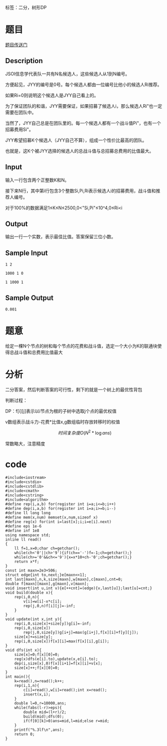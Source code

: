 ﻿---
subtitle: "基础题加入实数炒冷饭"
tags: 
 - 基础算法-二分
 - DP-树形
grammar_cjkRuby: true
catalog: true
layout:  post
header-img: "img/header/P34.jpg"
preview-img: "/img/preview/P74.jpg"
---
标签：二分，树形DP

# 题目

[题目传送门](http://www.lydsy.com/JudgeOnline/problem.php?id=4753)

## Description
JSOI信息学代表队一共有N名候选人，这些候选人从1到N编号。

方便起见，JYY的编号是0号。每个候选人都由一位编号比他小的候选人Ri推荐。

如果Ri=0则说明这个候选人是JYY自己看上的。

为了保证团队的和谐，JYY需要保证，如果招募了候选人i，那么候选人Ri"也一定需要在团队中。

当然了，JYY自己总是在团队里的。每一个候选人都有一个战斗值Pi"，也有一个招募费用Si"。

JYY希望招募K个候选人（JYY自己不算），组成一个性价比最高的团队。

也就是，这K个被JYY选择的候选人的总战斗值与总招募总费用的比值最大。

## Input

输入一行包含两个正整数K和N。

接下来N行，其中第i行包含3个整数Si,Pi,Ri表示候选人i的招募费用，战斗值和推荐人编号。

对于100%的数据满足1≤K≤N≤2500,0<"Si,Pi"≤10^4,0≤Ri<i

## Output

输出一行一个实数，表示最佳比值。答案保留三位小数。

## Sample Input
```
1 2

1000 1 0

1 1000 1
```
## Sample Output
```
0.001
```
# 题意

给定一棵N个节点的树和每个节点的花费和战斗值，选定一个大小为K的联通块使得总战斗值和总费用比值最大

# 分析

二分答案，然后判断答案的可行性，剩下的就是一个树上的最优性背包

判断过程：

DP：f[i][j]表示以i节点为根的子树中选取j个点的最优权值

v数组表示战斗力-花费*比值x,g数组临时存放转移时的权值

$$时间复杂度O(N^2 * \log ans) $$

常数略大，注意精度

# code
```
#include<iostream>
#include<cstdio>
#include<cstdlib>
#include<cmath>
#include<cstring>
#include<algorithm>
#define rep(i,a,b) for(register int i=a;i<=b;i++)
#define dep(i,a,b) for(register int i=a;i>=b;i--)
#define ll long long
#define mem(x,num) memset(x,num,sizeof x)
#define reg(x) for(int i=last[x];i;i=e[i].next)
#define eps 1e-6
#define inf 1e8
using namespace std;
inline ll read()
{
	ll f=1,x=0;char ch=getchar();
	while(ch<'0'||ch>'9'){if(ch=='-')f=-1;ch=getchar();}
	while(ch>='0'&&ch<='9'){x=x*10+ch-'0';ch=getchar();}
	return x*f;
}
const int maxn=2e3+506;
struct edge{int to,next;}e[maxn<<1];
int last[maxn],n,k,size[maxn],w[maxn],c[maxn],cnt=0;
double f[maxn][maxn],g[maxn],v[maxn];
void insert(int u,int v){e[++cnt]=(edge){v,last[u]};last[u]=cnt;}
void build(double x){
	rep(i,0,n){
		v[i]=w[i]-x*c[i];
		rep(j,0,n)f[i][j]=-inf;
	}
}
void update(int x,int y){
	rep(i,0,size[x]+size[y])g[i]=-inf;
	rep(i,0,size[x])
		rep(j,0,size[y])g[i+j]=max(g[i+j],f[x][i]+f[y][j]);
	size[x]+=size[y];
	rep(i,0,size[x])f[x][i]=max(f[x][i],g[i]);
}
void dfs(int x){
	size[x]=0;f[x][0]=0;
	reg(x)dfs(e[i].to),update(x,e[i].to);
	dep(i,size[x],0)f[x][i+1]=f[x][i]+v[x];
	size[x]++;f[x][0]=0;
}
int main(){
	k=read(),n=read();k++;
	rep(i,1,n){
		c[i]=read(),w[i]=read();int x=read();
		insert(x,i);
	}
	double l=0,r=10000,ans;
	while(fabs(l-r)>eps){
		double mid=(l+r)/2;
		build(mid);dfs(0);
		if(f[0][k]>0)ans=mid,l=mid;else r=mid;
	}
	printf("%.3lf\n",ans);
	return 0;
}
```

